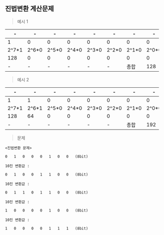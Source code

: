 진법변환 계산문제
---

>예시 1<br>

|-|-|-|-|-|-|-|-|
|-|-|-|-|-|-|-|-|
|1|0|0|0|0|0|0|0|
|2^7*1|2^6*0|2^5*0|2^4*0|2^3*0|2^2*0|2^1*0|2^0*0|
|128|0|0|0|0|0|0|0|
|-|-|-|-|-|-|총합|128|

>예시 2<br>

|-|-|-|-|-|-|-|-|
|-|-|-|-|-|-|-|-|
|1|1|0|0|0|0|0|0|
|2^7*1|2^6*1|2^5*0|2^4*0|2^3*0|2^2*0|2^1*0|2^0*0|
|128|64|0|0|0|0|0|0|
|-|-|-|-|-|-|총합|192|

>문제<br>
```
<진법변환 문제>

0	1	0	0	0	1	0	0	(8bit)

10진 변환값 :

0	1	0	0	1	1	0	0	(8bit)

10진 변환값 :

0	1	1	0	1	1	0	0	(8bit)

10진 변환값 :							

1	0	0	0	0	1	0	0	(8bit)

10진 변환값 :

1	0	0	0	0	1	1	1	(8bit)

```



